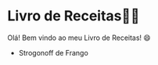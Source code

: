 # Livro de Receitas:man_cook:

Olá! Bem vindo ao meu Livro de Receitas! :smile:

- Strogonoff de Frango